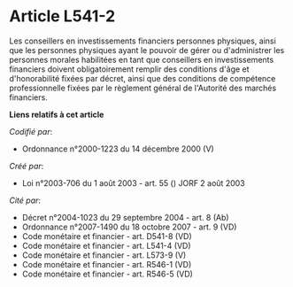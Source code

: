 # Article L541-2

Les conseillers en investissements financiers personnes physiques, ainsi que les personnes physiques ayant le pouvoir de
gérer ou d'administrer les personnes morales habilitées en tant que conseillers en investissements financiers doivent
obligatoirement remplir des conditions d'âge et d'honorabilité fixées par décret, ainsi que des conditions de compétence
professionnelle fixées par le règlement général de l'Autorité des marchés financiers.

**Liens relatifs à cet article**

_Codifié par_:

  - Ordonnance n°2000-1223 du 14 décembre 2000 (V)

_Créé par_:

  - Loi n°2003-706 du 1 août 2003 - art. 55 () JORF 2 août 2003

_Cité par_:

  - Décret n°2004-1023 du 29 septembre 2004 - art. 8 (Ab)
  - Ordonnance n°2007-1490 du 18 octobre 2007 - art. 9 (VD)
  - Code monétaire et financier - art. D541-8 (VD)
  - Code monétaire et financier - art. L541-4 (VD)
  - Code monétaire et financier - art. L573-9 (V)
  - Code monétaire et financier - art. R546-1 (VD)
  - Code monétaire et financier - art. R546-5 (VD)
